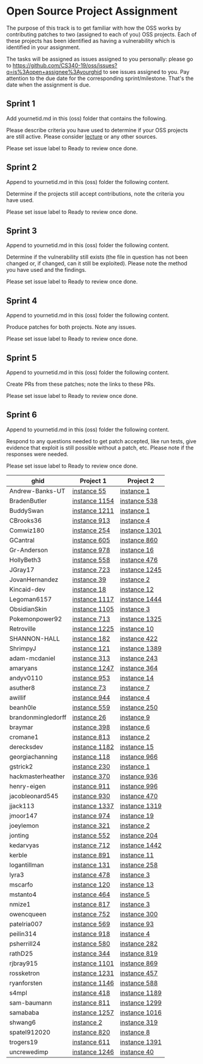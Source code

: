 # Open Source Project Assignment


The purpose of this track is to get familiar with how the OSS works
by contributing patches to two (assigned to each of you) OSS
projects. Each of these projects has been identified as having a
vulnerability which is identified in your assignment.  

The tasks will be assigned as issues assigned to you personally:
please go to  https://github.com/CS340-19/oss/issues?q=is%3Aopen+assignee%3Ayourghid
to see issues assigned to you. Pay attention to the due date for the
corresponding sprint/milestone. That's the date when the assignment is due.


## Sprint 1
Add yournetid.md in this (oss) folder that contains the following.

Please describe criteria you have used to determine if your OSS projects
are still active. Please consider
[lecture](http://github.com/cs340-21/lectures/blob/master/HowToContributeToOSS.pdf)
or any other sources.

Please set issue label to Ready to review once
done. 
## Sprint 2
Append to yournetid.md in this (oss) folder the following content.

Determine if the projects still accept contributions, note the criteria you have used.

Please set issue label to Ready to review once done. 

## Sprint 3
Append to yournetid.md in this (oss) folder the following content.

Determine if the vulnerability still exists (the file in question has not been changed or, if changed, can it still be exploited). Please note the method you have used and the findings.

Please set issue label to Ready to review once done. 

## Sprint 4
Append to yournetid.md in this (oss) folder the following content.

Produce patches for both projects. Note any issues.

Please set issue label to Ready to review once done. 
## Sprint 5
Append to yournetid.md in this (oss) folder the following content.

Create PRs from these patches; note the links to these PRs.

Please set issue label to Ready to review once done. 
## Sprint 6
Append to yournetid.md in this (oss) folder the following content.

Respond to any questions needed to get patch accepted, like run tests, give evidence that exploit is still possible without a patch, etc. Please note if the responses were needed.

Please set issue label to Ready to review once done. 


|ghid|Project 1|Project 2|
|---|---|---|
|Andrew-Banks-UT|[instance 55](https://davidalanreid.github.io/output/347538efbdc21b8df684ebd92d37400b3ce85d55/vulnerable.hack.html)|[instance 1](https://davidalanreid.github.io/output/6c9dff7cda6593d9a566413347dd5adfe80c86a8/vulnerable.hack.html)|
|BradenButler|[instance 1154](https://davidalanreid.github.io/output/347538efbdc21b8df684ebd92d37400b3ce85d55/vulnerable.hack.html)|[instance 538](https://davidalanreid.github.io/output/347538efbdc21b8df684ebd92d37400b3ce85d55/vulnerable.hack.html)|
|BuddySwan|[instance 1211](https://davidalanreid.github.io/output/347538efbdc21b8df684ebd92d37400b3ce85d55/vulnerable.hack.html)|[instance 1](https://davidalanreid.github.io/output/b1d80d12c5f7ff081bb80ab4f4241d4248691192/vulnerable.hack.html)|
|CBrooks36|[instance 913](https://davidalanreid.github.io/output/347538efbdc21b8df684ebd92d37400b3ce85d55/vulnerable.hack.html)|[instance 4](https://davidalanreid.github.io/output/6c9dff7cda6593d9a566413347dd5adfe80c86a8/vulnerable.hack.html)|
|Comwiz180|[instance 254](https://davidalanreid.github.io/output/347538efbdc21b8df684ebd92d37400b3ce85d55/vulnerable.hack.html)|[instance 1301](https://davidalanreid.github.io/output/347538efbdc21b8df684ebd92d37400b3ce85d55/vulnerable.hack.html)|
|GCantral|[instance 605](https://davidalanreid.github.io/output/347538efbdc21b8df684ebd92d37400b3ce85d55/vulnerable.hack.html)|[instance 860](https://davidalanreid.github.io/output/347538efbdc21b8df684ebd92d37400b3ce85d55/vulnerable.hack.html)|
|Gr-Anderson|[instance 978](https://davidalanreid.github.io/output/347538efbdc21b8df684ebd92d37400b3ce85d55/vulnerable.hack.html)|[instance 16](https://davidalanreid.github.io/output/b1d80d12c5f7ff081bb80ab4f4241d4248691192/vulnerable.hack.html)|
|HollyBeth3|[instance 558](https://davidalanreid.github.io/output/347538efbdc21b8df684ebd92d37400b3ce85d55/vulnerable.hack.html)|[instance 476](https://davidalanreid.github.io/output/347538efbdc21b8df684ebd92d37400b3ce85d55/vulnerable.hack.html)|
|JGray17|[instance 723](https://davidalanreid.github.io/output/347538efbdc21b8df684ebd92d37400b3ce85d55/vulnerable.hack.html)|[instance 1245](https://davidalanreid.github.io/output/347538efbdc21b8df684ebd92d37400b3ce85d55/vulnerable.hack.html)|
|JovanHernandez|[instance 39](https://davidalanreid.github.io/output/347538efbdc21b8df684ebd92d37400b3ce85d55/vulnerable.hack.html)|[instance 2](https://davidalanreid.github.io/output/6c9dff7cda6593d9a566413347dd5adfe80c86a8/vulnerable.hack.html)|
|Kincaid-dev|[instance 18](https://davidalanreid.github.io/output/347538efbdc21b8df684ebd92d37400b3ce85d55/vulnerable.hack.html)|[instance 12](https://davidalanreid.github.io/output/b1d80d12c5f7ff081bb80ab4f4241d4248691192/vulnerable.hack.html)|
|Legoman6157|[instance 1117](https://davidalanreid.github.io/output/347538efbdc21b8df684ebd92d37400b3ce85d55/vulnerable.hack.html)|[instance 1444](https://davidalanreid.github.io/output/347538efbdc21b8df684ebd92d37400b3ce85d55/vulnerable.hack.html)|
|ObsidianSkin|[instance 1105](https://davidalanreid.github.io/output/347538efbdc21b8df684ebd92d37400b3ce85d55/vulnerable.hack.html)|[instance 3](https://davidalanreid.github.io/output/d7cad81093cd805110291f84d64d385557d0ffba/vulnerable.hack.html)|
|Pokemonpower92|[instance 713](https://davidalanreid.github.io/output/347538efbdc21b8df684ebd92d37400b3ce85d55/vulnerable.hack.html)|[instance 1325](https://davidalanreid.github.io/output/347538efbdc21b8df684ebd92d37400b3ce85d55/vulnerable.hack.html)|
|Retroville|[instance 1225](https://davidalanreid.github.io/output/347538efbdc21b8df684ebd92d37400b3ce85d55/vulnerable.hack.html)|[instance 10](https://davidalanreid.github.io/output/b1d80d12c5f7ff081bb80ab4f4241d4248691192/vulnerable.hack.html)|
|SHANNON-HALL|[instance 182](https://davidalanreid.github.io/output/347538efbdc21b8df684ebd92d37400b3ce85d55/vulnerable.hack.html)|[instance 422](https://davidalanreid.github.io/output/347538efbdc21b8df684ebd92d37400b3ce85d55/vulnerable.hack.html)|
|ShrimpyJ|[instance 121](https://davidalanreid.github.io/output/347538efbdc21b8df684ebd92d37400b3ce85d55/vulnerable.hack.html)|[instance 1389](https://davidalanreid.github.io/output/347538efbdc21b8df684ebd92d37400b3ce85d55/vulnerable.hack.html)|
|adam-mcdaniel|[instance 313](https://davidalanreid.github.io/output/347538efbdc21b8df684ebd92d37400b3ce85d55/vulnerable.hack.html)|[instance 243](https://davidalanreid.github.io/output/347538efbdc21b8df684ebd92d37400b3ce85d55/vulnerable.hack.html)|
|amaryans|[instance 1247](https://davidalanreid.github.io/output/347538efbdc21b8df684ebd92d37400b3ce85d55/vulnerable.hack.html)|[instance 364](https://davidalanreid.github.io/output/347538efbdc21b8df684ebd92d37400b3ce85d55/vulnerable.hack.html)|
|andyv0110|[instance 953](https://davidalanreid.github.io/output/347538efbdc21b8df684ebd92d37400b3ce85d55/vulnerable.hack.html)|[instance 14](https://davidalanreid.github.io/output/b1d80d12c5f7ff081bb80ab4f4241d4248691192/vulnerable.hack.html)|
|asuther8|[instance 73](https://davidalanreid.github.io/output/347538efbdc21b8df684ebd92d37400b3ce85d55/vulnerable.hack.html)|[instance 7](https://davidalanreid.github.io/output/b1d80d12c5f7ff081bb80ab4f4241d4248691192/vulnerable.hack.html)|
|awillif|[instance 944](https://davidalanreid.github.io/output/347538efbdc21b8df684ebd92d37400b3ce85d55/vulnerable.hack.html)|[instance 4](https://davidalanreid.github.io/output/d7cad81093cd805110291f84d64d385557d0ffba/vulnerable.hack.html)|
|beanh0le|[instance 559](https://davidalanreid.github.io/output/347538efbdc21b8df684ebd92d37400b3ce85d55/vulnerable.hack.html)|[instance 250](https://davidalanreid.github.io/output/347538efbdc21b8df684ebd92d37400b3ce85d55/vulnerable.hack.html)|
|brandonmingledorff|[instance 26](https://davidalanreid.github.io/output/347538efbdc21b8df684ebd92d37400b3ce85d55/vulnerable.hack.html)|[instance 9](https://davidalanreid.github.io/output/b1d80d12c5f7ff081bb80ab4f4241d4248691192/vulnerable.hack.html)|
|braymar|[instance 398](https://davidalanreid.github.io/output/347538efbdc21b8df684ebd92d37400b3ce85d55/vulnerable.hack.html)|[instance 6](https://davidalanreid.github.io/output/b1d80d12c5f7ff081bb80ab4f4241d4248691192/vulnerable.hack.html)|
|cromane1|[instance 813](https://davidalanreid.github.io/output/347538efbdc21b8df684ebd92d37400b3ce85d55/vulnerable.hack.html)|[instance 2](https://davidalanreid.github.io/output/b1d80d12c5f7ff081bb80ab4f4241d4248691192/vulnerable.hack.html)|
|derecksdev|[instance 1182](https://davidalanreid.github.io/output/347538efbdc21b8df684ebd92d37400b3ce85d55/vulnerable.hack.html)|[instance 15](https://davidalanreid.github.io/output/b1d80d12c5f7ff081bb80ab4f4241d4248691192/vulnerable.hack.html)|
|georgiachanning|[instance 118](https://davidalanreid.github.io/output/347538efbdc21b8df684ebd92d37400b3ce85d55/vulnerable.hack.html)|[instance 966](https://davidalanreid.github.io/output/347538efbdc21b8df684ebd92d37400b3ce85d55/vulnerable.hack.html)|
|gstrick2|[instance 230](https://davidalanreid.github.io/output/347538efbdc21b8df684ebd92d37400b3ce85d55/vulnerable.hack.html)|[instance 1](https://davidalanreid.github.io/output/d7cad81093cd805110291f84d64d385557d0ffba/vulnerable.hack.html)|
|hackmasterheather|[instance 370](https://davidalanreid.github.io/output/347538efbdc21b8df684ebd92d37400b3ce85d55/vulnerable.hack.html)|[instance 936](https://davidalanreid.github.io/output/347538efbdc21b8df684ebd92d37400b3ce85d55/vulnerable.hack.html)|
|henry-eigen|[instance 911](https://davidalanreid.github.io/output/347538efbdc21b8df684ebd92d37400b3ce85d55/vulnerable.hack.html)|[instance 996](https://davidalanreid.github.io/output/347538efbdc21b8df684ebd92d37400b3ce85d55/vulnerable.hack.html)|
|jacobleonard545|[instance 930](https://davidalanreid.github.io/output/347538efbdc21b8df684ebd92d37400b3ce85d55/vulnerable.hack.html)|[instance 470](https://davidalanreid.github.io/output/347538efbdc21b8df684ebd92d37400b3ce85d55/vulnerable.hack.html)|
|jjack113|[instance 1337](https://davidalanreid.github.io/output/347538efbdc21b8df684ebd92d37400b3ce85d55/vulnerable.hack.html)|[instance 1319](https://davidalanreid.github.io/output/347538efbdc21b8df684ebd92d37400b3ce85d55/vulnerable.hack.html)|
|jmoor147|[instance 974](https://davidalanreid.github.io/output/347538efbdc21b8df684ebd92d37400b3ce85d55/vulnerable.hack.html)|[instance 19](https://davidalanreid.github.io/output/347538efbdc21b8df684ebd92d37400b3ce85d55/vulnerable.hack.html)|
|joeylemon|[instance 321](https://davidalanreid.github.io/output/347538efbdc21b8df684ebd92d37400b3ce85d55/vulnerable.hack.html)|[instance 2](https://davidalanreid.github.io/output/d7cad81093cd805110291f84d64d385557d0ffba/vulnerable.hack.html)|
|jonting|[instance 552](https://davidalanreid.github.io/output/347538efbdc21b8df684ebd92d37400b3ce85d55/vulnerable.hack.html)|[instance 204](https://davidalanreid.github.io/output/347538efbdc21b8df684ebd92d37400b3ce85d55/vulnerable.hack.html)|
|kedarvyas|[instance 712](https://davidalanreid.github.io/output/347538efbdc21b8df684ebd92d37400b3ce85d55/vulnerable.hack.html)|[instance 1442](https://davidalanreid.github.io/output/347538efbdc21b8df684ebd92d37400b3ce85d55/vulnerable.hack.html)|
|kerble|[instance 891](https://davidalanreid.github.io/output/347538efbdc21b8df684ebd92d37400b3ce85d55/vulnerable.hack.html)|[instance 11](https://davidalanreid.github.io/output/b1d80d12c5f7ff081bb80ab4f4241d4248691192/vulnerable.hack.html)|
|logantillman|[instance 131](https://davidalanreid.github.io/output/347538efbdc21b8df684ebd92d37400b3ce85d55/vulnerable.hack.html)|[instance 258](https://davidalanreid.github.io/output/347538efbdc21b8df684ebd92d37400b3ce85d55/vulnerable.hack.html)|
|lyra3|[instance 478](https://davidalanreid.github.io/output/347538efbdc21b8df684ebd92d37400b3ce85d55/vulnerable.hack.html)|[instance 3](https://davidalanreid.github.io/output/b1d80d12c5f7ff081bb80ab4f4241d4248691192/vulnerable.hack.html)|
|mscarfo|[instance 120](https://davidalanreid.github.io/output/347538efbdc21b8df684ebd92d37400b3ce85d55/vulnerable.hack.html)|[instance 13](https://davidalanreid.github.io/output/b1d80d12c5f7ff081bb80ab4f4241d4248691192/vulnerable.hack.html)|
|mstanto4|[instance 464](https://davidalanreid.github.io/output/347538efbdc21b8df684ebd92d37400b3ce85d55/vulnerable.hack.html)|[instance 5](https://davidalanreid.github.io/output/b1d80d12c5f7ff081bb80ab4f4241d4248691192/vulnerable.hack.html)|
|nmize1|[instance 817](https://davidalanreid.github.io/output/347538efbdc21b8df684ebd92d37400b3ce85d55/vulnerable.hack.html)|[instance 3](https://davidalanreid.github.io/output/6c9dff7cda6593d9a566413347dd5adfe80c86a8/vulnerable.hack.html)|
|owencqueen|[instance 752](https://davidalanreid.github.io/output/347538efbdc21b8df684ebd92d37400b3ce85d55/vulnerable.hack.html)|[instance 300](https://davidalanreid.github.io/output/347538efbdc21b8df684ebd92d37400b3ce85d55/vulnerable.hack.html)|
|patelria007|[instance 569](https://davidalanreid.github.io/output/347538efbdc21b8df684ebd92d37400b3ce85d55/vulnerable.hack.html)|[instance 93](https://davidalanreid.github.io/output/347538efbdc21b8df684ebd92d37400b3ce85d55/vulnerable.hack.html)|
|peilin314|[instance 918](https://davidalanreid.github.io/output/347538efbdc21b8df684ebd92d37400b3ce85d55/vulnerable.hack.html)|[instance 4](https://davidalanreid.github.io/output/b1d80d12c5f7ff081bb80ab4f4241d4248691192/vulnerable.hack.html)|
|psherrill24|[instance 580](https://davidalanreid.github.io/output/347538efbdc21b8df684ebd92d37400b3ce85d55/vulnerable.hack.html)|[instance 282](https://davidalanreid.github.io/output/347538efbdc21b8df684ebd92d37400b3ce85d55/vulnerable.hack.html)|
|rathD25|[instance 344](https://davidalanreid.github.io/output/347538efbdc21b8df684ebd92d37400b3ce85d55/vulnerable.hack.html)|[instance 819](https://davidalanreid.github.io/output/347538efbdc21b8df684ebd92d37400b3ce85d55/vulnerable.hack.html)|
|rjbray915|[instance 1101](https://davidalanreid.github.io/output/347538efbdc21b8df684ebd92d37400b3ce85d55/vulnerable.hack.html)|[instance 869](https://davidalanreid.github.io/output/347538efbdc21b8df684ebd92d37400b3ce85d55/vulnerable.hack.html)|
|rossketron|[instance 1231](https://davidalanreid.github.io/output/347538efbdc21b8df684ebd92d37400b3ce85d55/vulnerable.hack.html)|[instance 457](https://davidalanreid.github.io/output/347538efbdc21b8df684ebd92d37400b3ce85d55/vulnerable.hack.html)|
|ryanforsten|[instance 1146](https://davidalanreid.github.io/output/347538efbdc21b8df684ebd92d37400b3ce85d55/vulnerable.hack.html)|[instance 588](https://davidalanreid.github.io/output/347538efbdc21b8df684ebd92d37400b3ce85d55/vulnerable.hack.html)|
|s4mpl|[instance 418](https://davidalanreid.github.io/output/347538efbdc21b8df684ebd92d37400b3ce85d55/vulnerable.hack.html)|[instance 1189](https://davidalanreid.github.io/output/347538efbdc21b8df684ebd92d37400b3ce85d55/vulnerable.hack.html)|
|sam-baumann|[instance 811](https://davidalanreid.github.io/output/347538efbdc21b8df684ebd92d37400b3ce85d55/vulnerable.hack.html)|[instance 1299](https://davidalanreid.github.io/output/347538efbdc21b8df684ebd92d37400b3ce85d55/vulnerable.hack.html)|
|samababa|[instance 1257](https://davidalanreid.github.io/output/347538efbdc21b8df684ebd92d37400b3ce85d55/vulnerable.hack.html)|[instance 1016](https://davidalanreid.github.io/output/347538efbdc21b8df684ebd92d37400b3ce85d55/vulnerable.hack.html)|
|shwang6|[instance 2](https://davidalanreid.github.io/output/347538efbdc21b8df684ebd92d37400b3ce85d55/vulnerable.hack.html)|[instance 319](https://davidalanreid.github.io/output/347538efbdc21b8df684ebd92d37400b3ce85d55/vulnerable.hack.html)|
|spatel912020|[instance 820](https://davidalanreid.github.io/output/347538efbdc21b8df684ebd92d37400b3ce85d55/vulnerable.hack.html)|[instance 8](https://davidalanreid.github.io/output/b1d80d12c5f7ff081bb80ab4f4241d4248691192/vulnerable.hack.html)|
|trogers19|[instance 611](https://davidalanreid.github.io/output/347538efbdc21b8df684ebd92d37400b3ce85d55/vulnerable.hack.html)|[instance 1391](https://davidalanreid.github.io/output/347538efbdc21b8df684ebd92d37400b3ce85d55/vulnerable.hack.html)|
|uncrewedimp|[instance 1246](https://davidalanreid.github.io/output/347538efbdc21b8df684ebd92d37400b3ce85d55/vulnerable.hack.html)|[instance 40](https://davidalanreid.github.io/output/347538efbdc21b8df684ebd92d37400b3ce85d55/vulnerable.hack.html)|
